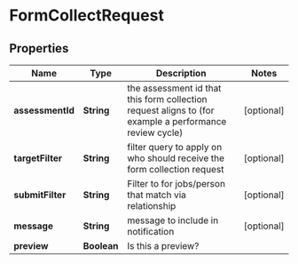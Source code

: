 

# FormCollectRequest


## Properties

| Name | Type | Description | Notes |
|------------ | ------------- | ------------- | -------------|
|**assessmentId** | **String** | the assessment id that this form collection request aligns to (for example a performance review cycle) |  [optional] |
|**targetFilter** | **String** | filter query to apply on who should receive the form collection request |  [optional] |
|**submitFilter** | **String** | Filter to for jobs/person that match via relationship |  [optional] |
|**message** | **String** | message to include in notification |  [optional] |
|**preview** | **Boolean** | Is this a preview? |  |



